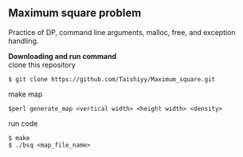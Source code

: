 ## Maximum square problem
Practice of DP, command line arguments, malloc, free, and exception handling. 

**Downloading and run command**  
clone this repository
```
$ git clone https://github.com/Taishiyy/Maximum_square.git
```
make map
```
$perl generate_map <vertical width> <height width> <density>
```
run code
```
$ make
$ ./bsq <map_file_name>
``` 
